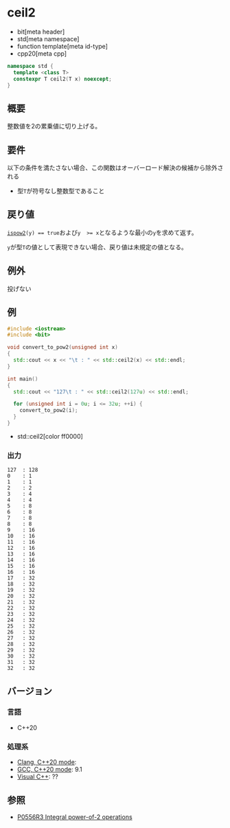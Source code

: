 # ceil2
* bit[meta header]
* std[meta namespace]
* function template[meta id-type]
* cpp20[meta cpp]

```cpp
namespace std {
  template <class T>
  constexpr T ceil2(T x) noexcept;
}
```

## 概要
整数値を2の累乗値に切り上げる。


## 要件
以下の条件を満たさない場合、この関数はオーバーロード解決の候補から除外される

- 型`T`が符号なし整数型であること


## 戻り値
[`ispow2`](ispow2.md)`(y) == true`および`y  >= x`となるような最小の`y`を求めて返す。

`y`が型`T`の値として表現できない場合、戻り値は未規定の値となる。


## 例外
投げない


## 例
```cpp example
#include <iostream>
#include <bit>

void convert_to_pow2(unsigned int x)
{
  std::cout << x << "\t : " << std::ceil2(x) << std::endl;
}

int main()
{
  std::cout << "127\t : " << std::ceil2(127u) << std::endl;

  for (unsigned int i = 0u; i <= 32u; ++i) {
    convert_to_pow2(i);
  }
}
```
* std::ceil2[color ff0000]

### 出力
```
127	 : 128
0	 : 1
1	 : 1
2	 : 2
3	 : 4
4	 : 4
5	 : 8
6	 : 8
7	 : 8
8	 : 8
9	 : 16
10	 : 16
11	 : 16
12	 : 16
13	 : 16
14	 : 16
15	 : 16
16	 : 16
17	 : 32
18	 : 32
19	 : 32
20	 : 32
21	 : 32
22	 : 32
23	 : 32
24	 : 32
25	 : 32
26	 : 32
27	 : 32
28	 : 32
29	 : 32
30	 : 32
31	 : 32
32	 : 32
```


## バージョン
### 言語
- C++20

### 処理系
- [Clang, C++20 mode](/implementation.md#clang):
- [GCC, C++20 mode](/implementation.md#gcc): 9.1
- [Visual C++](/implementation.md#visual_cpp): ??


## 参照
- [P0556R3 Integral power-of-2 operations](http://www.open-std.org/jtc1/sc22/wg21/docs/papers/2018/p0556r3.html)

